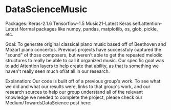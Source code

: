 # DataScienceMusic

Packages:
Keras-2.1.6
Tensorflow-1.5
Music21-Latest
Keras.self.attention-Latest
Normal packages like numpy, pandas, matplotlib, os, glob, pickle, etc.

Goal: To generate original classical piano music based off of Beethoven and Mozart piano concertos. Previous projects have successfuly captured the "sound" of those composers, but weren't able to get the repeated melodic structures to really be able to call it organized music. Our specific goal was to add Attention layers to help create that ability, as that is something we haven't really seen much of/at all in our research. 

Explanation: Our code is built off of a previous group's work. To see what we did and what our results were, links to that group's work, and our research sources to help our group understand all of the relevant knowledge we needed to complete the project, please check our Medium/TowardsDataScience post here:


